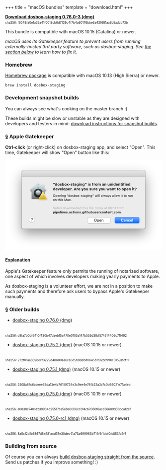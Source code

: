 +++
title = "macOS bundles"
template = "download.html"
+++

**[Download dosbox-staging 0.76.0-3 (dmg)][0_76_0-3]**
<br/>
<span style="font-size:0.7em">
sha256: f6048fa0e1a33a41f0018cb6d7139c4f7b4a60176bbe6a42f681aa8b5adcb73b
</span>

This bundle is compatible with macOS 10.15 (Catalina) or newer.

*macOS uses its Gatekeeper feature to prevent users from running
externally-hosted 3rd party software, such as dosbox-staging. See [the section
below](#apple-gatekeeper) to learn how to fix it.*

[1]:https://github.com/dosbox-staging/dosbox-staging

### Homebrew

[Homebrew package](https://formulae.brew.sh/formula/dosbox-staging) is compatible
with macOS 10.13 (High Sierra) or newer.

    brew install dosbox-staging


### Development snapshot builds

You can always see what's cooking on the master branch :)

These builds might be slow or unstable as they are designed with developers and
testers in mind: [download instructions for snapshot builds](/downloads/devel/).


### <a name="apple-gatekeeper" href="#apple-gatekeeper">§</a> Apple Gatekeeper

**Ctrl-click** (or right-click) on dosbox-staging app, and select "Open".
This time, Gatekeeper will show "Open" button like this:

![Gatekeeper window](gatekeeper.png)


#### Explanation

Apple's Gatekeeper feature only permits the running of notarized software, one
aspect of which involves developers making yearly payments to Apple.

As dosbox-staging is a volunteer effort, we are not in a position to make such
payments and therefore ask users to bypass Apple's Gatekeeper manually.


### <a name="old-builds" href="#old-builds">§</a> Older builds

* [dosbox-staging 0.76.0 (dmg)][0_76_0]
<br/>
<span style="font-size:0.7em">
sha256: c9fa7b0bf6410f430b47daeb15a470e0105a147b555d3fbf574514406c71f492
</span>

* [dosbox-staging 0.75.2 (dmg)][0_75_2] (macOS 10.15 or newer)
<br/>
<span style="font-size:0.7em">
sha256: 272f01aa8598ecf3229d48680aa6ce6e5b88ebd0645b1f92b899bc0159afcf11
</span>

* [dosbox-staging 0.75.1 (dmg)][0_75_1] (macOS 10.15 or newer)
<br/>
<span style="font-size:0.7em">
sha256: 2508a87c6aceee63da13e4c76159734e3c9ee4e76fb22a3a7c0d66021e71a4eb
</span>

* [dosbox-staging 0.75.0 (dmg)][0_75_0] (macOS 10.15 or newer)
<br/>
<span style="font-size:0.7em">
sha256: a0038c7401d239934d25517ca5e8e6006cc3f4cb7060f6ace56609d36bca12ef
</span>

* [dosbox-staging 0.75.0-rc1 (dmg)][0_75_0_rc1] (macOS 10.15 or newer)
<br/>
<span style="font-size:0.7em">
sha256: 8a5c12d1b6567d6e981acd76e30dec41a73a699963b714f4f1dcf0fc853fc9f6
</span>

[0_76_0-3]: https://github.com/dosbox-staging/dosbox-staging/releases/download/v0.76.0/dosbox-staging-macOS-v0.76.0-3-g6525f.dmg
[0_76_0]: https://github.com/dosbox-staging/dosbox-staging/releases/download/v0.76.0/dosbox-staging-macOS-v0.76.0.dmg
[0_75_2]: https://github.com/dosbox-staging/dosbox-staging/releases/download/v0.75.2/dosbox-staging-macOS-v0.75.2.dmg
[0_75_1]: https://github.com/dosbox-staging/dosbox-staging/releases/download/v0.75.1/dosbox-staging-macOS-v0.75.1.dmg
[0_75_0]: https://github.com/dosbox-staging/dosbox-staging/releases/download/v0.75.0/dosbox-staging-macOS-v0.75.0.dmg
[0_75_0_rc1]:https://github.com/dosbox-staging/dosbox-staging/releases/download/v0.75.0-rc1/dosbox-staging-macOS-v0.75.0-rc1.dmg


### Building from source

Of course you can always [build dosbox-staging straight from the source][1].
Send us patches if you improve something! :)

[1]:https://github.com/dosbox-staging/dosbox-staging
